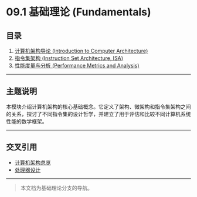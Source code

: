 # 09.1 基础理论 (Fundamentals)

## 目录

1.  [计算机架构导论 (Introduction to Computer Architecture)](./09.1.1_Introduction_to_Computer_Architecture.md)
2.  [指令集架构 (Instruction Set Architecture, ISA)](./09.1.2_Instruction_Set_Architecture.md)
3.  [性能度量与分析 (Performance Metrics and Analysis)](./09.1.3_Performance_Metrics_and_Analysis.md)

---

## 主题说明

本模块介绍计算机架构的核心基础概念。它定义了架构、微架构和指令集架构之间的关系，探讨了不同指令集的设计哲学，并建立了用于评估和比较不同计算机系统性能的数学框架。

---

## 交叉引用

-   [计算机架构总览](../README.md)
-   [处理器设计](../09.2_Processor_Design/README.md)

---

> 本文档为基础理论分支的导航。 
